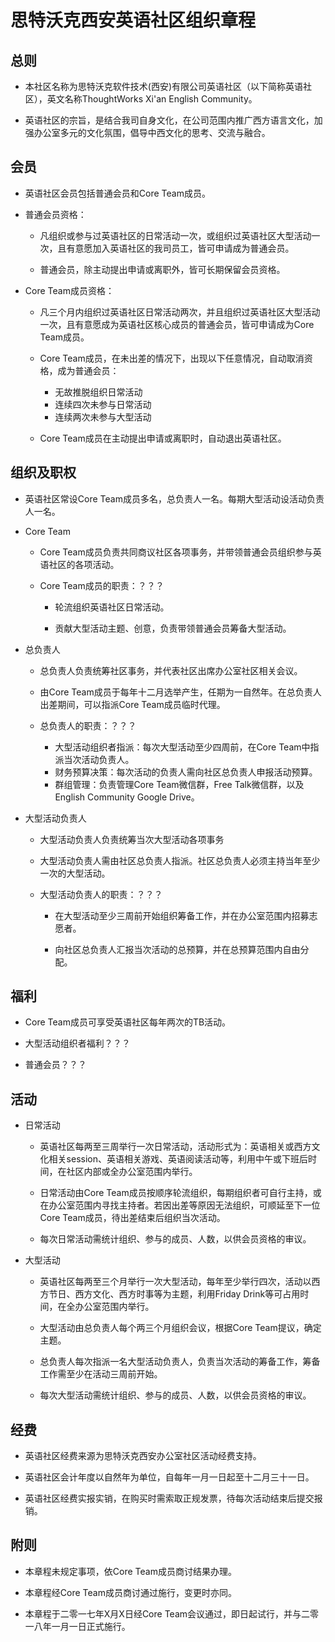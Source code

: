 # 思特沃克西安英语社区组织章程

## 总则

* 本社区名称为思特沃克软件技术(西安)有限公司英语社区（以下简称英语社区），英文名称ThoughtWorks Xi'an English Community。

* 英语社区的宗旨，是结合我司自身文化，在公司范围内推广西方语言文化，加强办公室多元的文化氛围，倡导中西文化的思考、交流与融合。

## 会员

* 英语社区会员包括普通会员和Core Team成员。

* 普通会员资格：

   * 凡组织或参与过英语社区的日常活动一次，或组织过英语社区大型活动一次，且有意愿加入英语社区的我司员工，皆可申请成为普通会员。

   * 普通会员，除主动提出申请或离职外，皆可长期保留会员资格。

* Core Team成员资格：

   * 凡三个月内组织过英语社区日常活动两次，并且组织过英语社区大型活动一次，且有意愿成为英语社区核心成员的普通会员，皆可申请成为Core Team成员。

   * Core Team成员，在未出差的情况下，出现以下任意情况，自动取消资格，成为普通会员：
      * 无故推脱组织日常活动
      * 连续四次未参与日常活动
      * 连续两次未参与大型活动

   * Core Team成员在主动提出申请或离职时，自动退出英语社区。

## 组织及职权

* 英语社区常设Core Team成员多名，总负责人一名。每期大型活动设活动负责人一名。

* Core Team

  * Core Team成员负责共同商议社区各项事务，并带领普通会员组织参与英语社区的各项活动。

  * Core Team成员的职责：？？？

    * 轮流组织英语社区日常活动。

    * 贡献大型活动主题、创意，负责带领普通会员筹备大型活动。

* 总负责人

  * 总负责人负责统筹社区事务，并代表社区出席办公室社区相关会议。

  * 由Core Team成员于每年十二月选举产生，任期为一自然年。在总负责人出差期间，可以指派Core Team成员临时代理。

  * 总负责人的职责：？？？

     * 大型活动组织者指派：每次大型活动至少四周前，在Core Team中指派当次活动负责人。
     * 财务预算决策：每次活动的负责人需向社区总负责人申报活动预算。
     * 群组管理：负责管理Core Team微信群，Free Talk微信群，以及English Community Google Drive。

* 大型活动负责人

  * 大型活动负责人负责统筹当次大型活动各项事务

  * 大型活动负责人需由社区总负责人指派。社区总负责人必须主持当年至少一次的大型活动。
  * 大型活动负责人的职责：？？？

    * 在大型活动至少三周前开始组织筹备工作，并在办公室范围内招募志愿者。

    * 向社区总负责人汇报当次活动的总预算，并在总预算范围内自由分配。

## 福利

* Core Team成员可享受英语社区每年两次的TB活动。

* 大型活动组织者福利？？？

* 普通会员？？？

## 活动

* 日常活动

  * 英语社区每两至三周举行一次日常活动，活动形式为：英语相关或西方文化相关session、英语相关游戏、英语阅读活动等，利用中午或下班后时间，在社区内部或全办公室范围内举行。

  * 日常活动由Core Team成员按顺序轮流组织，每期组织者可自行主持，或在办公室范围内寻找主持者。若因出差等原因无法组织，可顺延至下一位Core Team成员，待出差结束后组织当次活动。

  * 每次日常活动需统计组织、参与的成员、人数，以供会员资格的审议。

* 大型活动

  * 英语社区每两至三个月举行一次大型活动，每年至少举行四次，活动以西方节日、西方文化、西方时事等为主题，利用Friday Drink等可占用时间，在全办公室范围内举行。

  * 大型活动由总负责人每个两三个月组织会议，根据Core Team提议，确定主题。

  * 总负责人每次指派一名大型活动负责人，负责当次活动的筹备工作，筹备工作需至少在活动三周前开始。

  * 每次大型活动需统计组织、参与的成员、人数，以供会员资格的审议。

## 经费

* 英语社区经费来源为思特沃克西安办公室社区活动经费支持。

* 英语社区会计年度以自然年为单位，自每年一月一日起至十二月三十一日。

* 英语社区经费实报实销，在购买时需索取正规发票，待每次活动结束后提交报销。


## 附则

* 本章程未规定事项，依Core Team成员商讨结果办理。

* 本章程经Core Team成员商讨通过施行，变更时亦同。

* 本章程于二零一七年X月X日经Core Team会议通过，即日起试行，并与二零一八年一月一日正式施行。

